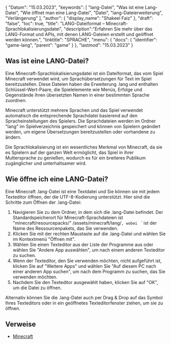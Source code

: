 {
"Datum": "15.03.2023",
  "keywords": [
"lang-Datei",
"Was ist eine Lang-Datei",
"Wie öffnet man eine Lang-Datei",
"Datei",
"lang-Dateierweiterung",
"Verlängerung"
],
  "author": {
"display_name": "Shakeel Faiz"
},
"draft": "false",
"toc": true,
"title": "LANG-Dateiformat – Minecraft-Sprachlokalisierungsdatei",
  "description":"Erfahren Sie mehr über das LANG-Format und APIs, mit denen LANG-Dateien erstellt und geöffnet werden können.",
"linktitle": "SPRACHE",
  "menu": {
    "docs": {
      "identifier": "game-lang",
"parent": "game"
}
},
"lastmod": "15.03.2023"
}

## Was ist eine LANG-Datei?

Eine Minecraft-Sprachlokalisierungsdatei ist ein Dateiformat, das vom Spiel Minecraft verwendet wird, um Sprachübersetzungen für Text im Spiel bereitzustellen. Diese Dateien haben die Erweiterung .lang und enthalten Schlüssel-Wert-Paare, die Spielelemente wie Menüs, Erfolge und Gegenstände ihren übersetzten Namen in einer bestimmten Sprache zuordnen.

Minecraft unterstützt mehrere Sprachen und das Spiel verwendet automatisch die entsprechende Sprachdatei basierend auf den Spracheinstellungen des Spielers. Die Sprachdateien werden im Ordner "lang" im Spielverzeichnis gespeichert und können von Spielern geändert werden, um eigene Übersetzungen bereitzustellen oder vorhandene zu ändern.

Die Sprachlokalisierung ist ein wesentliches Merkmal von Minecraft, da sie es Spielern auf der ganzen Welt ermöglicht, das Spiel in ihrer Muttersprache zu genießen, wodurch es für ein breiteres Publikum zugänglicher und unterhaltsamer wird.

## Wie öffne ich eine LANG-Datei?

Eine Minecraft .lang-Datei ist eine Textdatei und Sie können sie mit jedem Texteditor öffnen, der die UTF-8-Kodierung unterstützt. Hier sind die Schritte zum Öffnen der .lang-Datei:

1. Navigieren Sie zu dem Ordner, in dem sich die .lang-Datei befindet. Der Standardspeicherort für Minecraft-Sprachdateien ist "minecraft/resourcepacks/"<resource-pack> /assets/minecraft/lang/`, wobei `<resource-pack> ` ist der Name des Ressourcenpakets, das Sie verwenden.
2. Klicken Sie mit der rechten Maustaste auf die .lang-Datei und wählen Sie im Kontextmenü "Öffnen mit".
3. Wählen Sie einen Texteditor aus der Liste der Programme aus oder wählen Sie "Andere App auswählen", um nach einem anderen Texteditor zu suchen.
4. Wenn der Texteditor, den Sie verwenden möchten, nicht aufgeführt ist, klicken Sie auf "Weitere Apps" und wählen Sie "Auf diesem PC nach einer anderen App suchen", um nach dem Programm zu suchen, das Sie verwenden möchten.
5. Nachdem Sie den Texteditor ausgewählt haben, klicken Sie auf "OK", um die Datei zu öffnen.

Alternativ können Sie die .lang-Datei auch per Drag & Drop auf das Symbol Ihres Texteditors oder in ein geöffnetes Texteditorfenster ziehen, um sie zu öffnen.

## Verweise
* [Minecraft](https://en.wikipedia.org/wiki/Minecraft)

